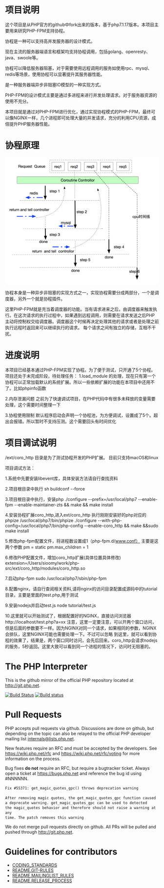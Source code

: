 项目说明
===================
这个项目是从PHP官方的github中fork出来的版本，基于php7.1.17版本。本项目主要用来研究PHP-FPM支持协程。

协程是一种可以支持高并发服务器的设计模式。

现在主流的服务器端语言和框架均支持协程调用，包括golang、openresty、java、swoole等。

协程可以降低服务器阻塞，对于需要使用远程调用的服务如使用rpc、mysql、redis等场景，使用协程可以显著提升其服务器性能。

是一种服务器端异步非阻塞IO模型的一种实现方式。

PHP-FPM的设计模式主要是通过多进程来进行并发处理请求。对于服务器资源的使用不充分。

本项目就是通过对PHP-FPM进行优化，通过实现协程模式的PHP-FPM，最终可以像NGINX一样，几个进程即可处理大量的并发请求，充分的利用CPU资源，成倍提升PHP服务器性能。

协程原理
===================
![avatar](/tutorial/coroutine.jpg)

协程本身是一种异步非阻塞的实现方式之一，实现协程需要分成两部分，一个是调度器，另外一个就是协程插件。

这里PHP-FPM就是充当着调度器的功能。当有请求进来之后，由调度器来触发执行。在这次请求的执行过程中，如果遇到远程调用，则需要在请求发送之后PHP主动将控制权交给调度器。调度器这个时候再决定处理其他的请求或者是处理之前执行远程时返回来可以继续执行的请求。
每个请求之间有独立的存储，互相不干扰。

进度说明
===================
本项目已经基本通过PHP-FPM实现了协程。为了便于测试，只开通了5个协程。
项目还处于未完成阶段，待处理任务：
1.load_module
的处理，现在只有第一个协程可以正常加载默认的系统扩展。所以一些依赖扩展的功能在本项目中还用不了。比如phpinfo函数

2.内存泄漏问题
之前为了快速调试项目，在PHP代码中有很多未释放的变量需要处理，这个需要时间整理一下

3.协程使用限制
默认程序启动会声明一个协程池，为方便调试，设置成了5个。超出会报错。所以暂时不支持压测。这个需要回头有时间优化


项目调试说明
===================
/ext/coro_http 目录是为了测试协程开发的PHP扩展。
目前只支持macOS和linux

项目调试方法：

1.系统中先要安装libevent库，具体安装方法请自行查找资料

2.项目根目录中执行
sh buildconf --force

3.项目根目录中执行，安装php
./configure --prefix=/usr/local/php7 --enable-fpm --enable-maintainer-zts && make && make install

4.安装协程扩展coro_http,进入ext/coro_http
执行刚刚安装好的php对应的phpize
/usr/local/php7/bin/phpize
./configure --with-php-config=/usr/local/php7/bin/php-config --enable-coro_http && make &&sudo  make install

5.修改php-fpm配置文件，将进程数设置成1（php-fpm.d/www.conf）
主要是这两个参数
pm = static
pm.max_children = 1

6.修改PHP配置文件，增加coro_http扩展(具体位置具体修改)
extension=/Users/sioomy/work/php-src/ext/coro_http/modules/coro_http.so

7.启动php-fpm
sudo /usr/local/php7/sbin/php-fpm

8.配置nginx，请自行查阅相关资料,请将nginx的访问目录配置成源码中的tutorial目录，主要是里面的test.php,用于测试

9.安装nodejs并启动test.js 
node tutorial/test.js

10.这里就可以开始测试了，根据配置好的NGINX，直接访问浏览器
http://localhost/test.php?a=xx
注意，这里一定要注意，可以开两个窗口访问，但是后面的参数要不一样。因为NGINX对同一个请求，如果相同的参数，NGINX会排队，这里NGINX可能也需要处理一下。不过可以忽略
到这里，就可以看到协程的效果了，结果是，两个窗口同时访问，会先后回来。coro_http会请求nodejs的服务，5秒返回。这里大致可以看到同一个进程的情况下，访问时无阻塞的。


The PHP Interpreter
===================
This is the github mirror of the official PHP repository located at
http://git.php.net.

[![Build Status](https://secure.travis-ci.org/php/php-src.svg?branch=master)](http://travis-ci.org/php/php-src)
[![Build status](https://ci.appveyor.com/api/projects/status/meyur6fviaxgdwdy?svg=true)](https://ci.appveyor.com/project/php/php-src)

Pull Requests
=============
PHP accepts pull requests via github. Discussions are done on github, but
depending on the topic can also be relayed to the official PHP developer
mailing list internals@lists.php.net.

New features require an RFC and must be accepted by the developers.
See https://wiki.php.net/rfc and https://wiki.php.net/rfc/voting for more
information on the process.

Bug fixes **do not** require an RFC, but require a bugtracker ticket. Always
open a ticket at https://bugs.php.net and reference the bug id using #NNNNNN.

    Fix #55371: get_magic_quotes_gpc() throws deprecation warning

    After removing magic quotes, the get_magic_quotes_gpc function caused
    a deprecate warning. get_magic_quotes_gpc can be used to detected
    the magic_quotes behavior and therefore should not raise a warning at any
    time. The patch removes this warning

We do not merge pull requests directly on github. All PRs will be
pulled and pushed through http://git.php.net.


Guidelines for contributors
===========================
- [CODING_STANDARDS](/CODING_STANDARDS)
- [README.GIT-RULES](/README.GIT-RULES)
- [README.MAILINGLIST_RULES](/README.MAILINGLIST_RULES)
- [README.RELEASE_PROCESS](/README.RELEASE_PROCESS)

